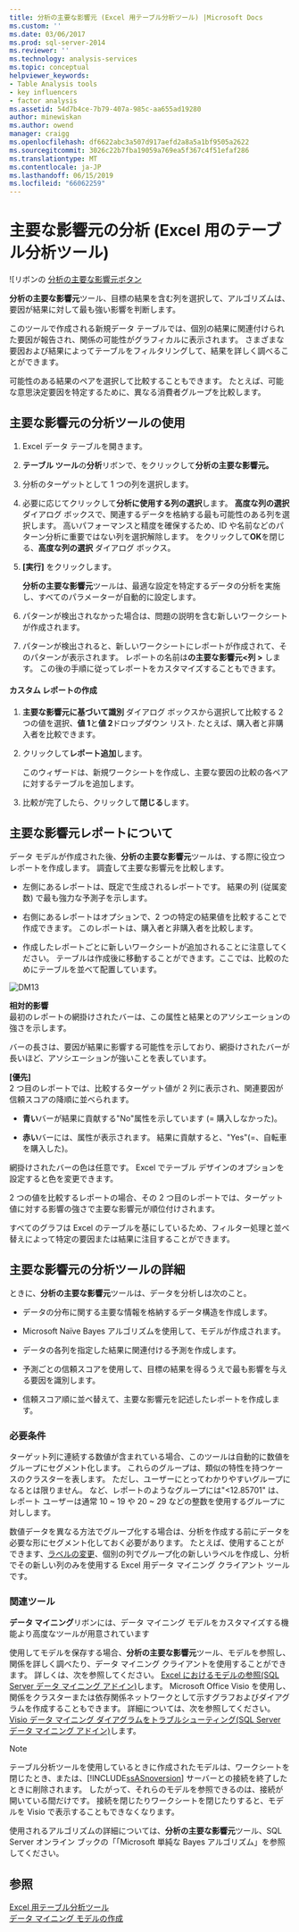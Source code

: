 ```yaml
---
title: 分析の主要な影響元 (Excel 用テーブル分析ツール) |Microsoft Docs
ms.custom: ''
ms.date: 03/06/2017
ms.prod: sql-server-2014
ms.reviewer: ''
ms.technology: analysis-services
ms.topic: conceptual
helpviewer_keywords:
- Table Analysis tools
- key influencers
- factor analysis
ms.assetid: 54d7b4ce-7b79-407a-985c-aa655ad19280
author: minewiskan
ms.author: owend
manager: craigg
ms.openlocfilehash: df6622abc3a507d917aefd2a8a5a1bf9505a2622
ms.sourcegitcommit: 3026c22b7fba19059a769ea5f367c4f51efaf286
ms.translationtype: MT
ms.contentlocale: ja-JP
ms.lasthandoff: 06/15/2019
ms.locfileid: "66062259"
---
```

# <a name="analyze-key-influencers-table-analysis-tools-for-excel"></a>主要な影響元の分析 (Excel 用のテーブル分析ツール)
  ![リボンの [分析の主要な影響元ボタン](media/tat-aki.gif "リボンの分析の主要な影響元] ボタン")  
  
 **分析の主要な影響元**ツール、目標の結果を含む列を選択して、アルゴリズムは、要因が結果に対して最も強い影響を判断します。  
  
 このツールで作成される新規データ テーブルでは、個別の結果に関連付けられた要因が報告され、関係の可能性がグラフィカルに表示されます。 さまざまな要因および結果によってテーブルをフィルタリングして、結果を詳しく調べることができます。  
  
 可能性のある結果のペアを選択して比較することもできます。 たとえば、可能な意思決定要因を特定するために、異なる消費者グループを比較します。  
  
## <a name="using-the-analyze-key-influencers-tool"></a>主要な影響元の分析ツールの使用  
  
1.  Excel データ テーブルを開きます。  
  
2.  **テーブル ツール**の**分析**リボンで、をクリックして**分析の主要な影響元。**  
  
3.  分析のターゲットとして 1 つの列を選択します。  
  
4.  必要に応じてクリックして**分析に使用する列の選択**します。 **高度な列の選択** ダイアログ ボックスで、関連するデータを格納する最も可能性のある列を選択します。 高いパフォーマンスと精度を確保するため、ID や名前などのパターン分析に重要ではない列を選択解除します。 をクリックして**OK**を閉じる、**高度な列の選択** ダイアログ ボックス。  
  
5.  **[実行]** をクリックします。  
  
     **分析の主要な影響元**ツールは、最適な設定を特定するデータの分析を実施し、すべてのパラメーターが自動的に設定します。  
  
6.  パターンが検出されなかった場合は、問題の説明を含む新しいワークシートが作成されます。  
  
7.  パターンが検出されると、新しいワークシートにレポートが作成されて、そのパターンが表示されます。 レポートの名前は**の主要な影響元\<列 >** します。 この後の手順に従ってレポートをカスタマイズすることもできます。  
  
#### <a name="create-a-custom-report"></a>カスタム レポートの作成  
  
1.  **主要な影響元に基づいて識別** ダイアログ ボックスから選択して比較する 2 つの値を選択、**値 1**と**値 2**ドロップダウン リスト. たとえば、購入者と非購入者を比較できます。  
  
2.  クリックして**レポート追加**します。  
  
     このウィザードは、新規ワークシートを作成し、主要な要因の比較の各ペアに対するテーブルを追加します。  
  
3.  比較が完了したら、クリックして**閉じる**します。  
  
## <a name="understanding-the-key-influencers-report"></a>主要な影響元レポートについて  
 データ モデルが作成された後、**分析の主要な影響元**ツールは、する際に役立つレポートを作成します。 調査して主要な影響元を比較します。  
  
-   左側にあるレポートは、既定で生成されるレポートです。 結果の列 (従属変数) で最も強力な予測子を示します。  
  
-   右側にあるレポートはオプションで、2 つの特定の結果値を比較することで作成できます。 このレポートは、購入者と非購入者を比較します。  
  
-   作成したレポートごとに新しいワークシートが追加されることに注意してください。 テーブルは作成後に移動することができます。ここでは、比較のためにテーブルを並べて配置しています。  
  
 ![DM13](media/dm13-tat-aki-report.gif "DM13")  
  
 **相対的影響**  
 最初のレポートの網掛けされたバーは、この属性と結果とのアソシエーションの強さを示します。  
  
 バーの長さは、要因が結果に影響する可能性を示しており、網掛けされたバーが長いほど、アソシエーションが強いことを表しています。  
  
 **[優先]**  
 2 つ目のレポートでは、比較するターゲット値が 2 列に表示され、関連要因が信頼スコアの降順に並べられます。  
  
-   **青い**バーが結果に貢献する"No"属性を示しています (= 購入しなかった)。  
  
-   **赤い**バーには、属性が表示されます。 結果に貢献すると、"Yes"(=、自転車を購入した)。  
  
 網掛けされたバーの色は任意です。 Excel でテーブル デザインのオプションを設定すると色を変更できます。  
  
 2 つの値を比較するレポートの場合、その 2 つ目のレポートでは、ターゲット値に対する影響の強さで主要な影響元が順位付けされます。  
  
 すべてのグラフは Excel のテーブルを基にしているため、フィルター処理と並べ替えによって特定の要因または結果に注目することができます。  
  
## <a name="more-about-the-analyze-key-influencers-tool"></a>主要な影響元の分析ツールの詳細  
 ときに、**分析の主要な影響元**ツールは、データを分析しは次のこと。  
  
-   データの分布に関する主要な情報を格納するデータ構造を作成します。  
  
-   Microsoft Na&#239;</ph>ve Bayes アルゴリズムを使用して、モデルが作成されます。  
  
-   データの各列を指定した結果に関連付ける予測を作成します。  
  
-   予測ごとの信頼スコアを使用して、目標の結果を得るうえで最も影響を与える要因を識別します。  
  
-   信頼スコア順に並べ替えて、主要な影響元を記述したレポートを作成します。  
  
### <a name="requirements"></a>必要条件  
 ターゲット列に連続する数値が含まれている場合、このツールは自動的に数値をグループにセグメント化します。 これらのグループは、類似の特性を持つケースのクラスターを表します。 ただし、ユーザーにとってわかりやすいグループになるとは限りません。 など、レポートのようなグループには"\<12.85701" は、レポート ユーザーは通常 10 ~ 19 や 20 ~ 29 などの整数を使用するグループに対しします。  
  
 数値データを異なる方法でグループ化する場合は、分析を作成する前にデータを必要な形にセグメント化しておく必要があります。 たとえば、使用することができます、[ラベルの変更](relabel-sql-server-data-mining-add-ins.md)、個別の列でグループ化の新しいラベルを作成し、分析でその新しい列のみを使用する Excel 用データ マイニング クライアント ツールです。  
  
### <a name="related-tools"></a>関連ツール  
 **データ マイニング**リボンには、データ マイニング モデルをカスタマイズする機能より高度なツールが用意されています  
  
 使用してモデルを保存する場合、**分析の主要な影響元**ツール、モデルを参照し、関係を詳しく調べたり、データ マイニング クライアントを使用することができます。 詳しくは、次を参照してください。 [Excel におけるモデルの参照&#40;SQL Server データ マイニング アドイン&#41;](browsing-models-in-excel-sql-server-data-mining-add-ins.md)します。 Microsoft Office Visio を使用し、関係をクラスターまたは依存関係ネットワークとして示すグラフおよびダイアグラムを作成することもできます。 詳細については、次を参照してください。 [Visio データ マイニング ダイアグラムをトラブルシューティング&#40;SQL Server データ マイニング アドイン&#41;](troubleshooting-visio-data-mining-diagrams-sql-server-data-mining-add-ins.md)します。  
  
> [!NOTE]  
>  テーブル分析ツールを使用しているときに作成されたモデルは、ワークシートを閉じたとき、または、[!INCLUDE[ssASnoversion](../includes/ssasnoversion-md.md)] サーバーとの接続を終了したときに削除されます。 したがって、それらのモデルを参照できるのは、接続が開いている間だけです。 接続を閉じたりワークシートを閉じたりすると、モデルを Visio で表示することもできなくなります。  
  
 使用されるアルゴリズムの詳細については、**分析の主要な影響元**ツール、SQL Server オンライン ブックの「「Microsoft 単純な Bayes アルゴリズム」を参照してください。  
  
## <a name="see-also"></a>参照  
 [Excel 用テーブル分析ツール](table-analysis-tools-for-excel.md)   
 [データ マイニング モデルの作成](creating-a-data-mining-model.md)  
  
  

